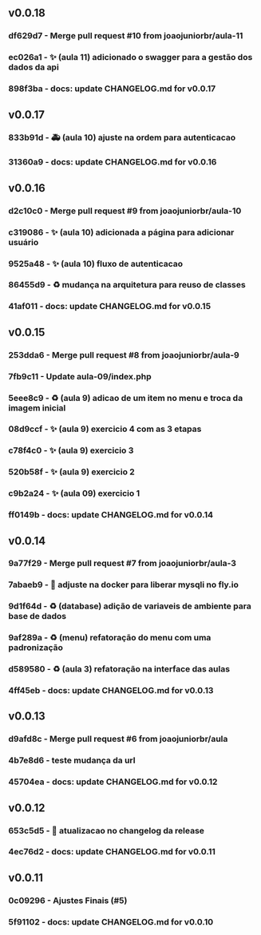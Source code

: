 
## v0.0.18

### df629d7 - Merge pull request #10 from joaojuniorbr/aula-11

### ec026a1 - :sparkles: (aula 11) adicionado o swagger para a gestão dos dados da api

### 898f3ba - docs: update CHANGELOG.md for v0.0.17

## v0.0.17

### 833b91d - :ambulance: (aula 10) ajuste na ordem para autenticacao

### 31360a9 - docs: update CHANGELOG.md for v0.0.16

## v0.0.16

### d2c10c0 - Merge pull request #9 from joaojuniorbr/aula-10

### c319086 - :sparkles: (aula 10) adicionada a página para adicionar usuário

### 9525a48 - :sparkles: (aula 10) fluxo de autenticacao

### 86455d9 - :recycle: mudança na arquitetura para reuso de classes

### 41af011 - docs: update CHANGELOG.md for v0.0.15

## v0.0.15

### 253dda6 - Merge pull request #8 from joaojuniorbr/aula-9

### 7fb9c11 - Update aula-09/index.php

### 5eee8c9 - :recycle: (aula 9) adicao de um item no menu e troca da imagem inicial

### 08d9ccf - :sparkles: (aula 9) exercicio 4 com as 3 etapas

### c78f4c0 - :sparkles: (aula 9) exercicio 3

### 520b58f - :sparkles: (aula 9) exercicio 2

### c9b2a24 - :sparkles: (aula 09) exercicio 1

### ff0149b - docs: update CHANGELOG.md for v0.0.14

## v0.0.14

### 9a77f29 - Merge pull request #7 from joaojuniorbr/aula-3

### 7abaeb9 - :rocket: adjuste na docker para liberar mysqli no fly.io

### 9d1f64d - :recycle: (database) adição de variaveis de ambiente para base de dados

### 9af289a - :recycle: (menu) refatoração do menu com uma padronização

### d589580 - :recycle: (aula 3) refatoração na interface das aulas

### 4ff45eb - docs: update CHANGELOG.md for v0.0.13

## v0.0.13

### d9afd8c - Merge pull request #6 from joaojuniorbr/aula

### 4b7e8d6 - teste mudança da url

### 45704ea - docs: update CHANGELOG.md for v0.0.12

## v0.0.12

### 653c5d5 - :construction_worker: atualizacao no changelog da release

### 4ec76d2 - docs: update CHANGELOG.md for v0.0.11

## v0.0.11

### 0c09296 - Ajustes Finais (#5)

### 5f91102 - docs: update CHANGELOG.md for v0.0.10
